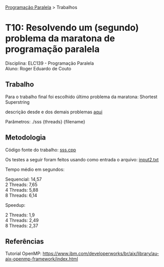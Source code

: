 [Programação Paralela](https://github.com/AndreaInfUFSM/elc139-2018a) > Trabalhos

# T10: Resolvendo um (segundo) problema da maratona de programação paralela

Disciplina: ELC139 - Programação Paralela <br/>
Aluno: Roger Eduardo de Couto

## Trabalho

Para o trabalho final foi escolhido último problema da maratona: Shortest Superstring

descrição desde e dos demais problemas [aqui](http://lspd.mackenzie.br/marathon/current/problemset.pdf)

Parâmetros: ./sss {threads} {filename}

## Metodologia

Código fonte do trabalho: [sss.cpp](entrega/sss.cpp)

Os testes a seguir foram feitos usando como entrada o arquivo: [input2.txt](entrega/input2.txt)

Tempo médio em segundos:

Sequencial: 14,57<br>
2 Threads: 7,65<br>
4 Threads: 5,88<br>
8 Threads: 6,14<br>

Speedup:

2 Threads: 1,9<br>
4 Threads: 2,49<br>
8 Threads: 2,37<br>


## Referências

Tutorial OpenMP: https://www.ibm.com/developerworks/br/aix/library/au-aix-openmp-framework/index.html


